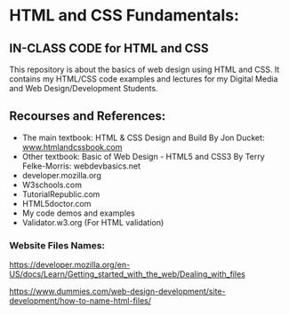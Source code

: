 # HTML and CSS Fundamentals:
## IN-CLASS CODE for HTML and CSS
This repository is about the basics of web design using HTML and CSS.
It contains my HTML/CSS code examples and lectures for my Digital Media and Web Design/Development Students. 

## Recourses and References:
-	The main textbook: HTML & CSS Design and Build By Jon Ducket: www.htmlandcssbook.com
-   Other textbook: Basic of Web Design - HTML5 and CSS3 By Terry Felke-Morris: webdevbasics.net
-	developer.mozilla.org
-	W3schools.com
-   TutorialRepublic.com
-	HTML5doctor.com   
-	My code demos and examples
-   Validator.w3.org (For HTML validation)

### Website Files Names:
https://developer.mozilla.org/en-US/docs/Learn/Getting_started_with_the_web/Dealing_with_files

https://www.dummies.com/web-design-development/site-development/how-to-name-html-files/